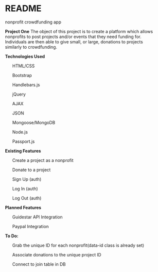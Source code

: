 <h1>README</h1>
nonprofit crowdfunding app

<b>Project One</b>
The object of this project is to create a platform which allows nonprofits to post projects and/or events that they need funding for. Individuals are then able to give small, or large, donations to projects similarly to crowdfunding.

<b> Technologies Used </b>
<ul>HTML/CSS</ul>
<ul>Bootstrap </ul>
<ul>Handlebars.js</ul>
<ul>jQuery</ul>
<ul>AJAX</ul>
<ul>JSON</ul>
<ul>Mongoose/MongoDB</ul>
<ul>Node.js</ul>
<ul>Passport.js</ul>

<b> Existing Features </b>
<ul>Create a project as a nonprofit</ul>
<ul>Donate to a project</ul>
<ul>Sign Up (auth)</ul>
<ul>Log In (auth)</ul>
<ul>Log Out (auth)</ul>

<b>Planned Features</b>
<ul>Guidestar API Integration</ul>
<ul>Paypal Integration</ul>


<b> To Do: </b>
<ul>Grab the unique ID for each nonprofit(data-id class is already set)</ul>
<ul>Associate donations to the unique project ID </ul>
<ul>Connect to join table in DB</ul>
